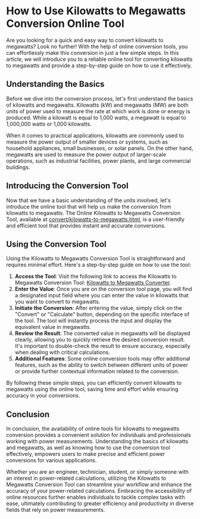 How to Use Kilowatts to Megawatts Conversion Online Tool
========================================================

Are you looking for a quick and easy way to convert kilowatts to megawatts? Look no further! With the help of online conversion tools, you can effortlessly make this conversion in just a few simple steps. In this article, we will introduce you to a reliable online tool for converting kilowatts to megawatts and provide a step-by-step guide on how to use it effectively.

Understanding the Basics
------------------------

Before we dive into the conversion process, let's first understand the basics of kilowatts and megawatts. Kilowatts (kW) and megawatts (MW) are both units of power used to measure the rate at which work is done or energy is produced. While a kilowatt is equal to 1,000 watts, a megawatt is equal to 1,000,000 watts or 1,000 kilowatts.

When it comes to practical applications, kilowatts are commonly used to measure the power output of smaller devices or systems, such as household appliances, small businesses, or solar panels. On the other hand, megawatts are used to measure the power output of larger-scale operations, such as industrial facilities, power plants, and large commercial buildings.

Introducing the Conversion Tool
-------------------------------

Now that we have a basic understanding of the units involved, let's introduce the online tool that will help us make the conversion from kilowatts to megawatts. The Online Kilowatts to Megawatts Conversion Tool, available at [convert/kilowatts-to-megawatts.html](https://www.onlinecalculatorsfree.com/convert/kilowatts-to-megawatts.html), is a user-friendly and efficient tool that provides instant and accurate conversions.

Using the Conversion Tool
-------------------------

Using the Kilowatts to Megawatts Conversion Tool is straightforward and requires minimal effort. Here's a step-by-step guide on how to use the tool:

1. **Access the Tool**: Visit the following link to access the Kilowatts to Megawatts Conversion Tool: [Kilowatts to Megawatts Converter](https://www.onlinecalculatorsfree.com/convert/kilowatts-to-megawatts.html).
2. **Enter the Value**: Once you are on the conversion tool page, you will find a designated input field where you can enter the value in kilowatts that you want to convert to megawatts.
3. **Initiate the Conversion**: After entering the value, simply click on the "Convert" or "Calculate" button, depending on the specific interface of the tool. The tool will instantly process the input and display the equivalent value in megawatts.
4. **Review the Result**: The converted value in megawatts will be displayed clearly, allowing you to quickly retrieve the desired conversion result. It's important to double-check the result to ensure accuracy, especially when dealing with critical calculations.
5. **Additional Features**: Some online conversion tools may offer additional features, such as the ability to switch between different units of power or provide further contextual information related to the conversion.

By following these simple steps, you can efficiently convert kilowatts to megawatts using the online tool, saving time and effort while ensuring accuracy in your conversions.

Conclusion
----------

In conclusion, the availability of online tools for kilowatts to megawatts conversion provides a convenient solution for individuals and professionals working with power measurements. Understanding the basics of kilowatts and megawatts, as well as knowing how to use the conversion tool effectively, empowers users to make precise and efficient power conversions for various applications.

Whether you are an engineer, technician, student, or simply someone with an interest in power-related calculations, utilizing the Kilowatts to Megawatts Conversion Tool can streamline your workflow and enhance the accuracy of your power-related calculations. Embracing the accessibility of online resources further enables individuals to tackle complex tasks with ease, ultimately contributing to greater efficiency and productivity in diverse fields that rely on power measurements.